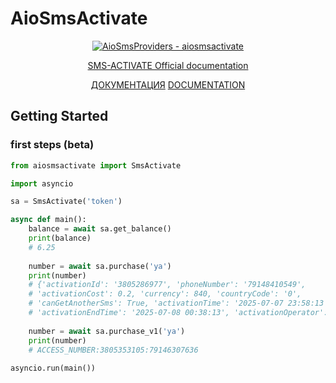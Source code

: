 # AioSmsActivate 

<div align="center">

[![AioSmsProviders - aiosmsactivate](https://img.shields.io/static/v1?label=lolkof&message=AIOSMSACTIVATE&color=blue&logo=github)](https://github.com/AioSmsProviders/aiosmsactivate "Go to GitHub repo")

[SMS-ACTIVATE Official documentation](https://sms-activate.page/api2)

[ДОКУМЕНТАЦИЯ](https://aiosmsproviders.github.io/aiosmsactivate/aiosmsactivate/client.html)
[DOCUMENTATION](https://aiosmsproviders.github.io/aiosmsactivate/aiosmsactivate/client.html)

</div>

## Getting Started

### first steps (beta)

```python
from aiosmsactivate import SmsActivate

import asyncio

sa = SmsActivate('token')

async def main():
    balance = await sa.get_balance()
    print(balance)
    # 6.25
    
    number = await sa.purchase('ya')
    print(number)
    # {'activationId': '3805286977', 'phoneNumber': '79148410549', 
    # 'activationCost': 0.2, 'currency': 840, 'countryCode': '0', 
    # 'canGetAnotherSms': True, 'activationTime': '2025-07-07 23:58:13', 
    # 'activationEndTime': '2025-07-08 00:38:13', 'activationOperator': 'mts'}
    
    number = await sa.purchase_v1('ya')
    print(number)
    # ACCESS_NUMBER:3805353105:79146307636
    
asyncio.run(main())
```
